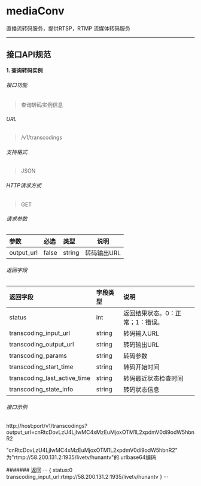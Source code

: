 # mediaConv
直播流转码服务，提供RTSP，RTMP 流媒体转码服务

---
接口API规范
---
**1\. 查询转码实例**
###### 接口功能
> 查询转码实例信息
###### URL
> /v1/transcodings

###### 支持格式
> JSON

###### HTTP请求方式
> GET

###### 请求参数
>
| 参数 | 必选 | 类型 | 说明 |
|:-----  |:-------|:-----|-----|
|output_url  |false|string|转码输出URL|

###### 返回字段
> 
|返回字段|字段类型|说明                              |
|:-----   |:------|:-----------------------------   |
|status   |int    |返回结果状态。0：正常；1：错误。   |
|transcoding_input_url  |string |转码输入URL                      |
|transcoding_output_url  |string |转码输出URL                      |
|transcoding_params  |string |转码参数                      |
|transcoding_start_time |string |转码开始时间                         |
|transcoding_last_active_time |string |转码最近状态检查时间                         |
|transcoding_state_info |string |转码状态信息                         |

###### 接口示例
http://host:port/v1/transcodings?output_url=cnRtcDovLzU4LjIwMC4xMzEuMjoxOTM1L2xpdmV0di9odW5hbnR2

"cnRtcDovLzU4LjIwMC4xMzEuMjoxOTM1L2xpdmV0di9odW5hbnR2" 为"rtmp://58.200.131.2:1935/livetv/hunantv"的 urlbase64编码


####### 返回
···
{
    status:0
    transcoding_input_url:rtmp://58.200.131.2:1935/livetv/hunantv
}
···
